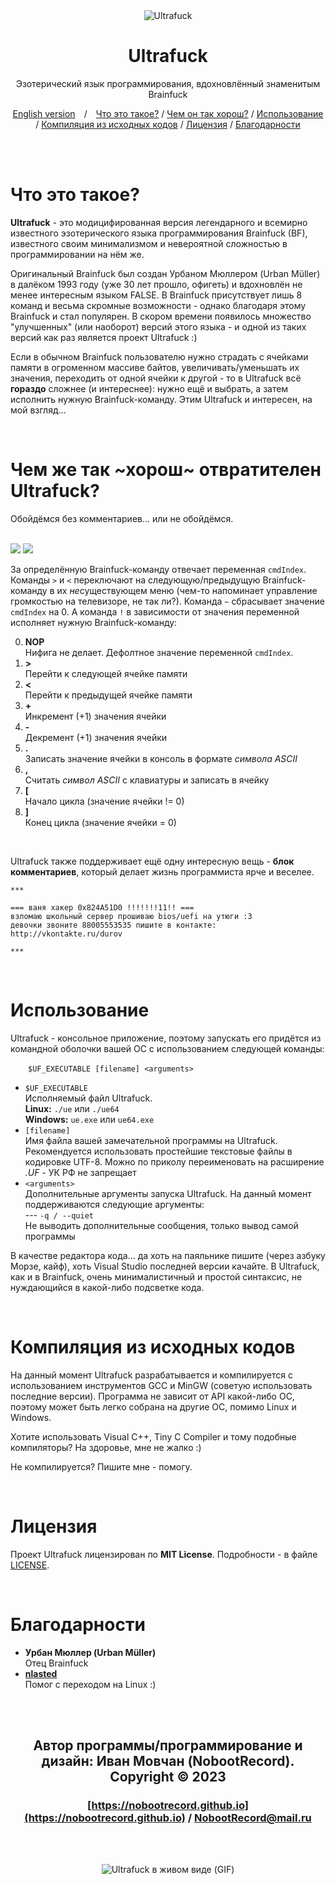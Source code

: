 <div align="center">

<img src="img/logo.png" alt="Ultrafuck" title="Ultrafuck">

# Ultrafuck

Эзотерический язык программирования, вдохновлённый знаменитым Brainfuck

[English version](README.md)&emsp;/&emsp;[Что это такое?](#что-это-такое) / [Чем он так хорош?](#чем-же-так-хорош-отвратителен-ultrafuck) / [Использование](#использование) / [Компиляция из исходных кодов](#компиляция-из-исходных-кодов) / [Лицензия](#лицензия) / [Благодарности](#благодарности)

</div>

<br><br>

# Что это такое?

<b>Ultrafuck</b> - это модицифированная версия легендарного и всемирно известного эзотерического языка программирования Brainfuck (BF), известного своим минимализмом и невероятной сложностью в программировании на нём же.

Оригинальный Brainfuck был создан Урбаном Мюллером (Urban Müller) в далёком 1993 году (уже 30 лет прошло, офигеть) и вдохновлён не менее интересным языком FALSE. В Brainfuck присутствует лишь 8 команд и весьма скромные возможности - однако благодаря этому Brainfuck и стал популярен. В скором времени появилось множество "улучшенных" (или наоборот) версий этого языка - и одной из таких версий как раз является проект Ultrafuck :)

Если в обычном Brainfuck пользователю нужно страдать с ячейками памяти в огроменном массиве байтов, увеличивать/уменьшать их значения, переходить от одной ячейки к другой - то в Ultrafuck всё **гораздо** сложнее (и интереснее): нужно ещё и выбрать, а затем исполнить нужную Brainfuck-команду. Этим Ultrafuck и интересен, на мой взгляд...

<br>

# Чем же так ~хорош~ отвратителен Ultrafuck?

Обойдёмся без комментариев... или не обойдёмся.

<br>

<img src="img/work.ru.png">
<img src="img/cmd.ru.png">

<br>

За определённую Brainfuck-команду отвечает переменная ```cmdIndex```. Команды ```>``` и ```<``` переключают на следующую/предыдущую Brainfuck-команду в их *не*существующем меню (чем-то напоминает управление громкостью на телевизоре, не так ли?). Команда ```~``` сбрасывает значение ```cmdIndex``` на 0. А команда ```!``` в зависимости от значения переменной исполняет нужную Brainfuck-команду:

0. **NOP**\
Нифига не делает. Дефолтное значение переменной ```cmdIndex```.
1. **>**\
Перейти к следующей ячейке памяти
2. **<**\
Перейти к предыдущей ячейке памяти
3. **+**\
Инкремент (+1) значения ячейки
4. **-**\
Декремент (+1) значения ячейки
5. **.**\
Записать значение ячейки в консоль в формате *символа ASCII*
6. **,**\
Считать *символ ASCII* с клавиатуры и записать в ячейку
7. **[**\
Начало цикла (значение ячейки != 0)
8. **]**\
Конец цикла (значение ячейки = 0)

<br>

Ultrafuck также поддерживает ещё одну интересную вещь - **блок комментариев**, который делает жизнь программиста ярче и веселее.

```
***

=== ваня хакер 0x824A51D0 !!!!!!!11!! ===
взломаю школьный сервер прошиваю bios/uefi на утюги :3
девочки звоните 88005553535 пишите в контакте: http://vkontakte.ru/durov

***
```

<br>

# Использование

Ultrafuck - консольное приложение, поэтому запускать его придётся из командной оболочки вашей ОС с использованием следующей команды:

&emsp;&emsp;```$UF_EXECUTABLE [filename] <arguments>```

* ```$UF_EXECUTABLE```\
Исполняемый файл Ultrafuck.\
**Linux:** ```./ue``` или ```./ue64```\
**Windows:** ```ue.exe``` или ```ue64.exe```
* ```[filename]```\
Имя файла вашей замечательной программы на Ultrafuck. Рекомендуется использовать простейшие текстовые файлы в кодировке UTF-8. Можно по приколу переименовать на расширение *.UF* - УК РФ не запрещает
* ```<arguments>```\
Дополнительные аргументы запуска Ultrafuck. На данный момент поддерживаются следующие аргументы:\
--- ```-q / --quiet```\
Не выводить дополнительные сообщения, только вывод самой программы

В качестве редактора кода... да хоть на паяльнике пишите (через азбуку Морзе, кайф), хоть Visual Studio последней версии качайте. В Ultrafuck, как и в Brainfuck, очень минималистичный и простой синтаксис, не нуждающийся в какой-либо подсветке кода.

<br>

# Компиляция из исходных кодов

На данный момент Ultrafuck разрабатывается и компилируется с использованием инструментов GCC и MinGW (советую использовать последние версии). Программа не зависит от API какой-либо ОС, поэтому может быть легко собрана на другие ОС, помимо Linux и Windows.

Хотите использовать Visual C++, Tiny C Compiler и тому подобные компиляторы? На здоровье, мне не жалко :)

Не компилируется? Пишите мне - помогу.

<br>

# Лицензия

Проект Ultrafuck лицензирован по **MIT License**. Подробности - в файле [LICENSE](LICENSE).

<br>

# Благодарности

* **Урбан Мюллер (Urban Müller)**\
Отец Brainfuck
* **[nlasted](https://github.com/nlasted)**\
Помог с переходом на Linux :)

<br><br>

<div align="center">

## Автор программы/программирование и дизайн: Иван Мовчан (NobootRecord). Copyright &copy; 2023
### [https://nobootrecord.github.io](https://nobootrecord.github.io) / [NobootRecord@mail.ru](mailto:NobootRecord@mail.ru)

<br><br>

<img src="img/demo.gif" alt="Ultrafuck в живом виде (GIF)" title="Ultrafuck в живом виде (GIF)">

</div>